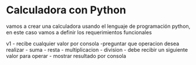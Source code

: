 # Calculadora con Python

vamos a crear una calculadora usando el lenguaje de programación python, 
en este caso vamos a definir los requerimientos funcionales

v1
    - recibe cualquier valor por consola
    -preguntar que operacion desea realizar
        - suma
        - resta
        - multiplicacion
        - division
    - debe recibir un siguiente valor para operar
    - mostrar resultado por consola
    
